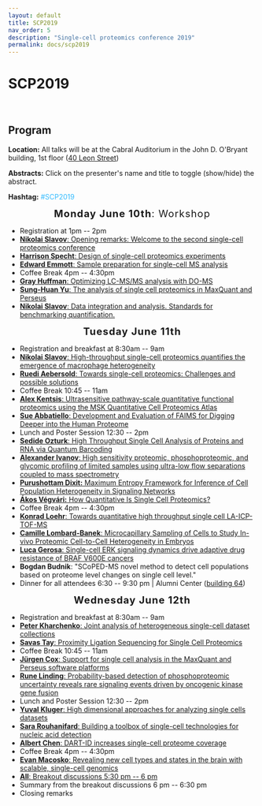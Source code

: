 ```yaml
---
layout: default
title: SCP2019
nav_order: 5
description: "Single-cell proteomics conference 2019"
permalink: docs/scp2019
---
```


# SCP2019

&nbsp;

## Program 


<script language="javascript" type="text/javascript" src="https://web.northeastern.edu/slavovlab/bin/toggle.js"></script>
<strong>Location:</strong> All talks will be at the Cabral Auditorium in the John D. O'Bryant building, 1st floor (<a href="https://www.northeastern.edu/campusmap/printable/campusmap15.pdf">40 Leon Street</a>)

<strong>Abstracts:</strong> Click on the presenter's name and title to toggle (show/hide) the abstract.

<strong>Hashtag:</strong> <font color="#33BBFF">#SCP2019</font>

<!-- -->
<!-- -->
<!-- -->
<div style="font-size: 20px; letter-spacing: 1.2px; text-align: center;"><strong>Monday June 10th</strong>: Workshop</div>
<ul>
 	<li>Registration at 1pm -- 2pm</li>
 	<li><a href="javascript:toggle('Slavov-1')"><strong>Nikolai Slavov</strong>: Opening remarks: Welcome to the second single-cell proteomics conference</a>
<div id="Slavov-1" style="display:none">
Welcome to the second single-cell proteomics conference</div></li>
 	<li><a href="javascript:toggle('Specht')"><strong>Harrison Specht</strong>: Design of single-cell proteomics experiments</a>
<div id="Specht" style="display:none">
<strong>Specht H, Emmott E, Koller T., and Slavov N.</strong>
We will discuss how to design SCoPE2 (Single-Cell ProteOmics by Mass Spectrometry 2) experiments such that data quality can be rigorously assessed and experimental failure can be specifically diagnosed. This includes built-in quality control metrics for establishing background noise, evaluating measurement consistency, randomizing samples, and benchmarking quantification by using fluorescent proteins or bulk proteomics measurements.

</div></li>
 	<li><a href="javascript:toggle('Emmott')"><strong>Edward Emmott</strong>: Sample preparation for single-cell MS analysis</a>
<div id="Emmott" style="display:none">
<strong>Specht H, Emmott E, Koller T, and Slavov N.</strong>
A major limitation to applying quantitative LC-MS/MS proteomics to small samples, such as single cells, are the losses incurred during sample cleanup. We discuss our revised SCoPE2 pipeline for processing single-cell samples, building on the SCoPE-MS method using mPOP lysis (Specht et al. 2018, bioRxiv). This involves using only mass spectrometry-compatible reagents, as well as a move to freeze-heat lysis of samples. This removes the need for sample cleanup and permits automation and higher throughput sample processing. We will explain how proceed from FACS-sorted single cells in multi-well plates to semi-automated SCoPE2 sample preparation.

</div></li>
 	<li>Coffee Break 4pm -- 4:30pm</li>
 	<li><a href="javascript:toggle('Huffman')"><strong>Gray Huffman</strong>: Optimizing LC-MS/MS analysis with DO-MS</a>
<div id="Huffman" style="display:none">
<strong>Gray Huffman, Harrison Specht, Albert Chen, Nikolai Slavov</strong>
We will discuss experimental and computational methods for optimizing single-cell mass-spec analysis. The emphasis will be on methods to establish the optimal settings for any specific experiment rather than on reporting a set of settings optimal for all cases.

On the experimental side, we will discuss experimental standards (samples) and methods that we use to maintain and evaluate nLC cleanliness and performance. On the computational side, we will describe how we use DO-MS to optimize our methods.

The performance of ultrasensitive LC-MS/MS methods, such as Single-Cell Proteomics by Mass Spectrometry (SCoPE-MS), depends on multiple interdependent parameters. This interdependence makes it challenging to specifically pinpoint bottlenecks in the LC-MS/MS methods and approaches for resolving them. For example, low signal at MS2 level can be due to poor LC separation, ionization, apex targeting, ion transfer, or ion detection. We sought to specifically diagnose such bottlenecks by interactively visualizing data from all levels of bottom-up LC-MS/MS analysis. Many search engines, such as MaxQuant, already provide such data, and we developed an open source platform for their interactive visualization and analysis: Data-driven Optimization of MS (DO-MS). We found that in many cases DO-MS not only specifically diagnosed bottlenecks but also enabled us to rationally optimize them. For example, we used DO-MS to diagnose poor sampling of the elution peak apex and to optimize it, which increased the efficiency of delivering ions for MS2 analysis by 370 %. DO-MS is easy to install and use, and its GUI allows for interactive data subsetting and high-quality figure generation. The modular design of DO-MS facilitates customization and expansion. DO-MS is available for download from GitHub: https://github.com/SlavovLab/DO-MS

</div></li>
 	<li><a href="javascript:toggle('Cox-analysis')"><strong>Sung-Huan Yu</strong>: The analysis of single cell proteomics in MaxQuant and Perseus</a>
<div id="Cox-analysis" style="display: none;"><strong>Sung-Huan Yu and Juergen Cox</strong>
Single cell technology is bringing a huge impact on biological field. Based on it, the mechanisms which cannot be seen in the studies of bulk cells are able to be detected. In order to support single cell proteomics studies, we newly developed several methods and integrated them into MaxQuant and Perseus, which are widely used platforms for the analyses of proteomics data. These novel methods significantly improve the TMT quantification and data normalization. In this presentation, we will introduce these new functions of MaxQuant and Perseus as well as how to use them to analyze single cell proteomics data.

</div></li>
 	<li><a href="javascript:toggle('Slavov-analysis')"><strong>Nikolai Slavov</strong>: Data integration and analysis. Standards for benchmarking quantification.</a>
<div id="Slavov-analysis" style="display:none">
I will discuss our efforts and progress on miniaturizing and automating sample preparation for single-cell proteomics, with special emphasis on key challenges and the solutions that enabled us to increase the quality of our data and the throughput of our analysis. I will present single-cell protein measurements from monocytes differentiating to macrophages in the context of many standards and benchmarks that give us confidence in the data. Some of the benchmarks suggest that single-cell protein measurements by mass-spec can be much more accurate than single-cell RNA measurements by RNA-seq.

The last part of the talk will be devoted to community standards that I believe are essential for the healthy growth of this emerging field. Many of these standards relate to data analysis, so I will share approaches that have proven useful to us and ideas for future approaches that I believe will transform our understanding of biological systems.

</div></li>
</ul>
<!-- -->
<!-- -->
<!-- -->
<!-- -->
<!-- -->
<!-- -->
<div style="font-size: 20px; letter-spacing: 1.2px; text-align: center;"><strong>Tuesday June 11th</strong></div>
<ul>
 	<li>Registration and breakfast at 8:30am -- 9am</li>
 	<li><a href="javascript:toggle('Slavov-2')"><strong>Nikolai Slavov</strong>: High-throughput single-cell proteomics quantifies the emergence of macrophage heterogeneity</a>
<div id="Slavov-2" style="display:none">
<strong>Specht H, Perlman DH, Emmott E, Harmange G, Koller T., and Slavov N.</strong>
The fate and physiology of individual cells are controlled by networks of proteins. Yet, our ability to quantitatively analyze protein networks in single cells has remained limited. To overcome this barrier, we developed SCoPE2. It integrates concepts from Single-Cell ProtEomics by Mass Spectrometry (SCoPE-MS) with automated and miniaturized sample preparation, substantially lowering cost and hands-on time. SCoPE2 uses data-driven analytics to optimize instrument parameters for sampling more ion copies per protein, thus supporting quantification with improved count statistics. These advances enabled us to analyze the emergence of cellular heterogeneity as homogeneous monocytes differentiated into macrophage-like cells in the absence of polarizing cytokines. We used SCoPE2 to quantify over 2,000 proteins in 356 single monocytes and macrophages in about 85 hours of instrument time, and the quantified proteins allowed us to discern single cells by cell type. Furthermore, the data uncovered a continuous gradient of proteome states for the macrophage-like cells, suggesting that macrophage heterogeneity may emerge even in the absence of polarizing cytokines. Our methodology lays the foundation for quantitative analysis of protein networks at single-cell resolution.</div></li>
 	<li><a href="javascript:toggle('Aebersold')"><strong>Ruedi Aebersold</strong>: Towards single-cell proteomics: Challenges and possible solutions</a>
<div id="Aebersold" style="display: none;">Biological or clinical phenotypes arise from the biochemical state of a cell or tissue which, in turn, is the result of the composition of biomolecules and their organization in the cell. The biochemical state is largely defined by proteins. The systematic analysis of proteins has therefore been demonstrated to be highly informative.Over recent years mass spectrometry based proteomic analyses have significantly advanced with respect to proteome coverage, reproducibility and accuracy of quantitative proteome maps, sample throughput and amount of sample consumed per analysis. The technology has achieved a state where the analysis of low cell numbers to possibly single cells becomes plausible. However, a number of challenges remain to single cell proteomics. They can broadly be grouped in challenges with sample preparation and workup, mass spectrometric data acquisition and data analysis.In this presentation we will discuss systematic assessment of these issues. We will discuss advanced sample processing methods to minimize sample losses during sample workup, the optimization of data acquisition in SWATH/DIA mode for small sample sizes and the optimization of data analysis strategies optimizing low S/N.

</div></li>
 	<li>Coffee Break 10:45 -- 11am</li>
 	<li><a href="javascript:toggle('Kentsis')"><strong>Alex Kentsis</strong>: Ultrasensitive pathway-scale quantitative functional proteomics using the MSK Quantitative Cell Proteomics Atlas</a>
<div id="Kentsis" style="display: none;">The advent of molecular biology and molecular profiling in clinical medicine has transformed our understanding of the molecular basis of human cancer. As a result, we are increasingly improving the classification of human tumors based on their specific genetic and molecular mechanisms of pathogenesis. However, currently only a small number of mutant alleles guide treatment decisions, while most observed mutations remain of unknown pathologic and clinical significance. In addition, even for recently approved drugs, such as those targeting activated kinase signaling, clinical efficacy is highly varied, with no currently satisfactory means to identify molecular markers of response and resistance. Quantitative measurements of the abundance of proteins and stoichiometry of their regulatory post-translational modifications can be used to determine activation states of of pathways and cells. However, current quantitative mass spectrometry techniques are limited by peptide ion fragmentation, duty cycles that restrict assays to about 100 proteins, and limited scalability to permit high throughput clinical applications. To address this need, we have recently developed a new method with 3 orders of magnitude improvement in sensitivity, termed accumulated ion monitoring (AIM). Using AIM, we developed the Quantitative Cell Proteomics Atlas (http://qcpa.mskcc.org) for functional profiling of biochemical processes mediating normal and pathologic cell functions. We will describe how this technology permits highly multiplexed, quantitative analysis of the expression and biochemical activity of thousands of proteins, covering most recurrently mutated and known pathogenic pathways in cancer cells, and designed to be applied to clinically-accessible, microgram patient specimens and rare populations of as few as thousands of cells.</div></li>
 	<li><a href="javascript:toggle('Abbatiello')"><strong>Sue Abbatiello</strong>: Development and Evaluation of FAIMS for Digging Deeper into the Human Proteome</a>
<div id="Abbatiello" style="display: none;">
High-Field Asymmetric Waveform Ion Mobility Spectrometry (FAIMS) is a technology that was developed for selectively passing ions of interest into the mass spectrometer, effectively improving the signal-to-noise of analytes.  FAIMS sits between the ion source and the mass spectrometer to separate ions in the gas phase based on their mobility in an oscillating electric field at atmospheric conditions. Over the past decade, improvements to the technology have been made to minimize losses in ion transmission and to make execution much easier and more readily applied to nanoflow proteomics applications.  This presentation will cover the evolution of FAIMS and its evaluation for bottom-up and top-down proteomics applications, highlighting its benefits for detecting lower-abundant species in complex samples from cells and plasma.</div></li>
 	<li>Lunch and Poster Session 12:30 -- 2pm</li>
 	<li><a href="javascript:toggle('Ozturk')"><strong>Sedide Ozturk</strong>: High Throughput Single Cell Analysis of Proteins and RNA via Quantum Barcoding</a></li>
<div id="Ozturk" style="display: none;">
<strong>Maeve O’Huallachain,  Mary Shen, Simun Xu, Garry P. Nolan, Carolina Dallet, Sri Paladagu, Jan Berka, Sedide Ozturk</strong>

Introduction
Single cell analysis can resolve differences between cells within heterogeneous populations (i.e. most clinical samples) which are otherwise masked in bulk analysis. Cancer immunotherapy and hematologic oncology are a few examples where single cell information gave remarkable insights towards effective personalized therapies. Here, we describe Quantum Barcoding (QBC) Technology which enables simultaneous, high throughput single-cell analysis of proteins and RNA.

Methods
The method is based on vastly parallel cell barcoding via stepwise combinatorial tag generation. The cell-specific DNA barcodes are then linked to multiple biomarkers on or within a given cell and read using high-throughput DNA sequencing. For the protein expression assay, antibodies are labeled with oligonucleotides containing unique barcode identifiers which later act as “recall” sequences when they are bound to cells. For RNA measurements, the sequence of mRNA is its own tag.

Results
Roche Sequencing Solutions (RSS) demonstrated simultaneous single-cell tagging of several million cells with accurate measurements of mRNA and protein. Approximately 50,000 cells were analyzed during each sequencing run to achieve adequate sequencing depth per cell. Protein markers were measured in mouse spleen cells, mouse bone marrow cells and peripheral blood mononuclear cells (PBMC)s from healthy donors. The results matched the expected expression levels in these diverse immune cell populations. Sixteen mRNA targets were measured in a human T-cell line and a human pre-B cell line, Jurkat and Nalm-6, respectively. RNA targets specific to each of the cell lines were accurately measured in only the appropriate cell type.

Conclusion
Oligonucleotide labeling of antibodies not only circumvents the multiplexing limitations of cytometry based single cell analysis platforms but also enables the combination of highly multiplex protein marker detection with transcriptome profiling in single cells. Together with its high throughput quantitative single cell barcoding methodology, QBC emerges as a cost-effective method for analyzing multiple cellular markers in millions of cells.

</div>
 	<li><a href="javascript:toggle('Ivanov')"><strong>Alexander Ivanov</strong>: High sensitivity proteomic, phosphoproteomic, and glycomic profiling of limited samples using ultra-low flow separations coupled to mass spectrometry</a></li>
<div id="Ivanov" style="display: none;">
Informative proteomic characterization of limited samples (e.g., small populations of rare cells, microneedle biopsies, extracellular vesicles (EVs) isolated from minute volumes of physiological fluids, or even single cells) and especially, profiling of post-translational modifications, e.g., glycosylation and phosphorylation, of such specimens have been a major challenge because of very low abundance and high heterogeneity in biological matrices.  With the advent of more powerful separation techniques coupled to more sensitive, higher duty cycle mass spectrometers, and more advanced data processing platforms, analysis of such limited samples is getting more feasible.  In this study, we explored several electric field- and pressure-driven ultra-low flow separation approaches coupled to mass spectrometry to enhance the sensitivity and depth of proteomic, glycomic, and phosphoproteomic profiling of several types of limited biological specimens. The acquired results demonstrate the potential applicability of the developed techniques in single cell proteomic studies.</div>
 	<li><a href="javascript:toggle('Vitkup')"><strong>Purushottam Dixit:</strong> Maximum Entropy Framework for Inference of Cell Population Heterogeneity in Signaling Networks</a></li>
<div id="Vitkup" style="display: none;">
<strong>Purushottam Dixit, Eugenia Lyashenko, Mario Niepel, Dennis Vitkup</strong>
Predictive models of signaling networks are essential tools for understanding cell population heterogeneity and designing rational interventions in disease. However, using network models to predict signaling dynamics heterogeneity is often challenging due to the extensive variability of network parameters across cell populations. Here, we describe a Maximum Entropy-based fRamework for Inference of heterogeneity in Dynamics of sIgnAling Networks (MERIDIAN). MERIDIAN allows us to estimate the joint probability distribution over network parameters that is consistent with experimentally observed cell-to-cell variability in abundances of network species. We apply the developed approach to investigate the heterogeneity in the signaling network activated by the epidermal growth factor (EGF) and leading to phosphorylation of protein kinase B (Akt). Using the inferred parameter distribution, we also predict heterogeneity of phosphorylated Akt levels and the distribution of EGF receptor abundance hours after EGF stimulation. We discuss how MERIDIAN can be generalized and applied to problems beyond modeling of heterogeneous signaling dynamics.</div>
 	<li><a href="javascript:toggle('Akos')"><strong>Ákos Végvári:</strong> How Quantitative Is Single Cell Proteomics?</a></li>
<div id="Akos" style="display: none;">
<strong>Ákos Végvári, Jin Wang, Roman A. Zubarev</strong>
Today’s proteomics affords identification and quantification of ≥10,000 proteins in bulk biological samples. However, the large dynamic range of protein concentrations together with the limited sensitivity of current mass spectrometers do not permit the analysis of full cellular proteomes in mammalian samples. Additionally, capturing even the abundant part of the proteome of a single mammalian cell (ca 0.2 ng of protein) turned out to be quite challenging.
The single cell proteomic strategy recently introduced by the Boston group is based on the use of isobaric tandem mass tag (TMT) together with the “carrier proteome” (CP). This strategy seems to have for the first time allowed one to identify and quantify hundreds of proteins obtained from isolated cells and probe the heterogeneity of their proteomes. However, the magic of this approach remained largely unexplained; in particular, the CP’s role in boosting the sensitivity. Questions also remain about the quantitative nature of single cell proteomics.
Hence, we have designed experiments to investigate the correlations of the measured fold changes (FCs) of proteins in single cells with the corresponding FCs in bulk samples. Two TMT-based methods, with and without CP, were compared. The samples were obtained in four replicates from RKO cancer cells treated with methotrexate (MTX) at IC50 level for 48 h. Experiments were performed on a brand-new Orbitrap Lumos using a range of protein concentrations obtained by serial dilution.
In the CP-free method, 8, 40, 200 and 1000 ng samples were injected on column (corresponding to 5, 25, 125 and 625 cells in each TMT channel, respectively), resulting in linearly decreased numbers of identified proteins and peptides from 200 ng to 8 ng loaded, in proportion with the number of acquired MS2 spectra. The quantitative similarity with the bulk sample (1 µg loaded), measured as Pearson’s correlation between the FCs, was also decreased, as expected, but maintained significance to the lowest loaded level for both protein and peptide FCs. In addition, the significantly upregulated MTX target protein (DHFR) used as an indicator of the analytical performance, showed a gradually decreasing rank with lowering of the amount injected (ranked 8 out of 3728 in 1000 ng and 20 out of 3045 in 200 ng loaded), not being identified for 40 ng and 8 ng sample loads (1347 and 199 protein IDs, respectively).
For the CP-based method with a 200-fold enhanced load in the TMT-Zero channel, the numbers of identified proteins were always higher for the same sample amounts in the TMT-10 channels (“single-cell channels”) in comparison with the CP-free method. At a single cell level, the CP-based method quantified 774 proteins, while the CP-free method produced no identifications. On average, it was found that the 200-fold CP offers an order of magnitude improvement in detection threshold for “single-cell channels”. The quantitative aspect, i.e. statistically significant correlation with bulk proteome FCs, was preserved in the CP-based method down to the level of single cells.
Our results indicate that the FC-based approach has a great analytical potential. However, further improvements in methodology are desirable to obtain reliable quantification for &gt;1000 proteins at a single cell level.</div>
 	<li>Coffee Break 4pm -- 4:30pm</li>
 	<li><a href="javascript:toggle('Loehr')"><strong>Konrad Loehr</strong>: Towards quantitative high throughput single cell LA-ICP-TOF-MS</a></li>
<div id="Loehr" style="display: none;">
<strong>Konrad Löhr, Olga Borovinskaya, Guilhem Tourniaire, Ulrich Panne, Norbert Jakubowski</strong>
Analysis of single cells via LA-ICP-TOF-MS is a technique with great potential for multidimensional analysis of a cells’ metallome and also its proteome using elemental markers. However, widespread use of this technique is hampered by its relatively low sample throughput due to laborious manual cell targeting. To circumvent these limitations, cell microarraying approaches were previously demonstrated. Indeed, if one aims to create a microarray of single cells via spotting a suitably diluted cell suspension, one will observe a Poisson-distributed cell number per spot. In this work, we investigated the use of a commercial non-contact piezo dispenser system (sciFLEXARRAYER S3, Scienion AG, Berlin), equipped with a novel technology for accurate single-cell isolation called cellenONE (Cellenion, Lyon). The latter overcomes Poisson distribution using optical monitoring of cells inside the piezo dispense capillary (PDC) and automated selection and dispensing of droplets containing only one cell to obtain true single cell arrays. In order to demonstrate the benefits of this new platform, THP-1 cells were stained with two elemental dyes, mDOTA-Ho (CheMatech, Dijon), and Ir-DNA intercalator (Fluidigm, San Francisco) which were subsequently quantified at single cell resolution via LA-ICP-TOF-MS (Analyte G2, Teledyne CETAC Technologies; icpTOF, TOFWERK). This novel approach allowed efficient and automated quantitative single cell analysis by LA-ICP-TOF-MS.</div>
 	<li><a href="javascript:toggle('Lombard-Banek')"><strong>Camille Lombard-Banek</strong>: Microcapillary Sampling of Cells to Study In-vivo Proteomic Cell-to-Cell Heterogeneity in Embryos</a>
<div id="Lombard-Banek" style="display: none;">Cell-to-cell heterogeneity is critical for proper embryonic development and brain function. Understanding how proteins differ from one cell to another opens new frontiers to understand the biochemistry of heterogenous systems like embryos or the brain. However, to characterize proteins in single-cells, new analytical tools are needed for the reproducible sampling of identified cells and sensitive proteomic measurements. To address this technological gap, we have developed a strategy to microsample cells and hyphenated the approach to our custom-built capillary electrophoresis-electrospray ionization high resolution mass spectrometer (CE-ESI-HRMS). Using a pulled borosilicate capillary, which geometry is optimized for the type of cell sampled, we have collected protein contents from embryonic cells of different animal models.
We first applied the approach to decipher spatial and temporal protein differences in live developing frog embryos. Using this approach, we found differences between the animal and vegetal poles of the embryos. We extended the sampling method to uncover protein differences in clones of the neural-fated cells in developing embryos. From the quantification of ~450 protein groups, we identified protein trends across clones at four different stages:16-, 32-, 64-, and 128-cell stages. Moreover, we applied the approach to sample cells in the 2-cell zebrafish embryos, which are morphologically very different. We identified ~400 protein groups from ~30 pg of material measured. In conclusion, this approach is widely applicable to many cell-types and opens new opportunity for cell and developmental biology.</div></li>
 	<li><a href="javascript:toggle('Gerosa')"><strong>Luca Gerosa</strong>: Single-cell ERK signaling dynamics drive adaptive drug resistance of BRAF V600E cancers</a></li>
<div id="Gerosa" style="display: none;">
<strong>Luca Gerosa, Christopher Chidley, Fabian Froehlich, Gabriela Sanchez Figueroa, Sang Kyun Lim, H. Steven Wiley, Peter K. Sorger</strong>
Cancer cells treated with targeted inhibitors of oncogenic pathways can escape treatment through homeostatic adaptation of their signaling networks, a phenomenon termed ‘adaptive resistance’. Our limited ability to predict the response of signaling pathways to drug perturbations is a key obstacle to design drug strategies that can prevent adaptive resistance. Here, we use experiments and computational modeling to build predictive models of drug adaptation in colorectal, thyroid and skin cancers bearing BRAF V600E, a mutation that is present in up to 50% of these cancers and is responsible for hyper-activation of the pro-growth RAF/MEK/ERK signaling pathway. We hypothesize that adaptive resistance to targeted kinase inhibitors in these cancers is governed by their lineage-specific receptor dynamics and feedback regulation strengths. By incorporating the biochemistry of ERK signaling and the mechanisms of action of targeted drugs into an Ordinary Differential Equation model, we reproduced the adaptive response of these cancers to targeted inhibitors. To validate and extend the model, we generated time-course, single-cell data using multiplexed immunofluorescence and live-cell imaging and discovered that single-cell ERK signaling dynamics determine the adaptive drug resistance of these cancers.</div>
 	<li><strong>Bogdan Budnik</strong>: "SCoPED-MS novel method to detect cell populations based on proteome level changes on single cell level."</li>
 	<li>Dinner for all attendees 6:30 -- 9:30 pm | Alumni Center (<a href="https://www.northeastern.edu/campusmap/printable/campusmap15.pdf">building 64</a>)</li>
</ul>
<!--
 	<li><a href="javascript:toggle('Presenter')"><strong>Presenter</strong>: Title</a></li>
<div id="Presenter" style="display: none;">Abstract</div>
-->
<!-- -->
<!-- -->
<!-- -->
<!-- -->
<!-- -->
<!-- -->
<div style="font-size: 20px; letter-spacing: 1.2px; text-align: center;"><strong>Wednesday June 12th</strong></div>
<ul>
 	<li>Registration and breakfast at 8:30am -- 9am</li>
 	<li><a href="javascript:toggle('Kharchenko')"><strong>Peter Kharchenko</strong>: Joint analysis of heterogeneous single-cell dataset collections</a>
<div id="Kharchenko" style="display: none;">Single-cell RNA-seq assays are being increasingly applied in complex study designs, which involve measurements of many samples, commonly spanning multiple individuals, conditions, or tissue compartments. Joint analysis of such extensive, and often heterogeneous, sample collections requires a way of identifying and tracking recurrent cell subpopulations across the entire collection. We describe a flexible approach, called Conos (Clustering On Network Of Samples), that relies on multiple plausible inter-sample mappings to construct a global graph connecting all measured cells. The graph can then be used to propagate information between samples and to identify cell communities that show consistent grouping across broad subsets of the collected samples. Conos results enable investigators to balance between resolution and breadth of the detected subpopulations. In this way, it is possible to focus on the fine-grained clusters appearing within more similar subsets of samples, or analyze coarser clusters spanning broader sets of samples in the collection. We show its applications to integrated analysis of clinically-oriented single-cell transcriptional panels, timeseries, atlas-like collections, and integration across different molecular modalities.</div></li>
 	<li><a href="javascript:toggle('Tay')"><strong>Savas Tay</strong>: Proximity Ligation Sequencing for Single Cell Proteomics</a>
<div id="Tay" style="display: none;">There is a great demand for a proteomic counterpart to RNA sequencing for high-throughput single cell studies. Proximity ligation assay (PLA) allows simultaneous detection of single proteins and protein complexes both in solution and in solid phase. We use DNA barcoded PLA probes to detect the abundance of proteins, protein complexes as well as protein modifications in single cells. The main advantage of this method is almost unlimited multiplexing potential, the ability of detecting protein complexes, and seamless integration to existing sequencing pipelines, allowing quantification of both proteins and nucleic acids in the same single cells.</div></li>
 	<li>Coffee Break 10:45 -- 11am</li>
 	<li><strong><a href="javascript:toggle('Juergen')">Jürgen Cox</a></strong><a href="javascript:toggle('Juergen')">: Support for single cell analysis in the MaxQuant and Perseus software platforms</a>
<div id="Juergen" style="display:none">
<strong>Jürgen Cox</strong>
MaxQuant is a popular software platform for the analysis of shotgun proteomics data. Recently, it has been demonstrated that mass spectrometry-based single cell proteomics is feasible and will hopefully become a scalable technology in the future. We are planning to extend the MaxQuant and Perseus platforms in order to support single cell studies. Since the biggest challenge for single cell proteomics is to provide sufficient sensitivity, we offer new functionalities in MaxQuant to address this problem. These include improved TMT quantification making use of reporter ions in unidentified MS/MS spectra and a new version of the Andromeda search engine which utilizes MS/MS fragment intensity prediction to increase the number of identified spectra. New plugins are developed for the Perseus platform in order to enable the downstream analysis of single cell data, both for proteomics and transcriptomics.</div></li>
 	<li><strong><a href="javascript:toggle('Linding')">Rune Linding</a></strong><a href="javascript:toggle('Linding')">: Probability-based detection of phosphoproteomic uncertainty reveals rare signaling events driven by oncogenic kinase gene fusion</a>
<div id="Linding" style="display:none">
<strong>Xavier Robin, Franziska Voellmy, Jesper Ferkinghoff-Borg, Conor Howard, Tom Altenburg, Mathias Engel, Craig D. Simpson, Gaye Saginc, Simon Koplev, Edda Klipp, James Longden, Rune Linding</strong>
We describe a novel Bayesian method for estimating protein concentration and phosphorylation site occupancy ratios from mass spectrometry experiments. Our variance model assigns standard deviations to all quantitative ratios, even when only a single peptide is observed, increasing the number of quantifiable observations in a sample compared to conventional methods. We further demonstrate the application of this method using a dataset investigating the impact of the PRKAR1A-RET gene fusion in immortalized thyroid cells.</div></li>
 	<li>Lunch and Poster Session 12:30 -- 2pm</li>
 	<li><a href="javascript:toggle('Kluger')"><strong>Yuval Kluger</strong>: High dimensional  approaches for analyzing single cells datasets</a></li>
<div id="Kluger" style="display: none;">
<strong>Uri Shaham, George Linderman, Ofir Lindenbaum, Boaz Nadler, Ariel Jaffe and Yuval Kluger</strong>
High throughput single cell techniques introduce new challenges such as dimensional reduction and visualization of datasets with millions of cells, batch effects, missing values etc. We provide several algorithmic solutions for efficient linear and nonlinear dimensional reduction techniques as well as visualization techniques. We also provide nonlinear multivariate deep learning technique for removal of batch effects in scRNA-seq and mass cytometry data.

A key challenge in bioinformatics is how to rank and combine the possibly conflicting predictions of several algorithms, of unknown reliability. We provide new mathematical insights of striking conceptual simplicity that explain mutual relationships between independent classifiers/algorithms. These insights enable the design of efficient, robust and reliable methods to rank the classifiers performances and construct improved predictions in the absence of ground truth.

</div>
 	<li><a href="javascript:toggle('Rouhanifard')"><strong>Sara Rouhanifard</strong>: Building a toolbox of single-cell technologies for nucleic acid detection</a></li>
<div id="Rouhanifard" style="display: none;">
<strong>Sara H Rouhanifard, Ian A Mellis, Margaret Dunagin, Sareh Bayatpour, Connie L Jiang, Ian Dardani, Orsolya Symmons, Benjamin Emert, Eduardo Torre, Allison Cote, Alessandra Sullivan, John A Stamatoyannopoulos &amp; Arjun Raj</strong>
Single-molecule RNA fluorescence in situ hybridization (RNA FISH), which enables the direct detection of individual RNA molecules, has emerged as a powerful technique for measuring both RNA abundance and localization in single cells. Yet, while single molecule RNA FISH is simple and robust, the total signal generated by single molecule RNA FISH probes is low, thus requiring high-powered microscopy for detection. This keeps throughput relatively low and precludes the ability to use downstream detection methods such as flow cytometry. As such, high efficiency, high gain amplification methods for single molecule FISH signal could enable a host of new applications. I will present click-amplifying fluorescent in situ hybridization (clampFISH), which allows high specificity and high-gain signal amplification of fluorescent signal with single-molecule resolution. I will demonstrate that clampFISH enables a broad range of basic and translational applications, and creates a unique opportunity to pursue new research avenues for gene expression in disease and development.</div>
 	<li><a href="javascript:toggle('Chen')"><strong>Albert Chen</strong>: DART-ID increases single-cell proteome coverage</a></li>
<div id="Chen" style="display: none;">
<strong>Albert T. Chen, Alexander Franks,  Nikolai Slavov</strong>
Analysis by liquid chromatography and tandem mass spectrometry can identify and quantify thousands of proteins in microgram-level samples, such as those comprised of thousands of cells. This process, however, remains challenging for smaller samples, such as the proteomes of single mammalian cells, because reduced protein levels reduce the number of confidently sequenced peptides. To alleviate this reduction, we developed Data-driven Alignment of Retention Times for IDentification (DART-ID). DART-ID implements principled Bayesian frameworks for global retention time (RT) alignment and for incorporating RT estimates towards improved confidence estimates of peptide-spectrum-matches. When applied to bulk or to single-cell samples, DART-ID increased the number of data points by 30 – 50% at 1% FDR, and thus decreased missing data. Benchmarks indicate excellent quantification of peptides upgraded by DART-ID and support their utility for quantitative analysis, such as identifying cell types and cell-type specific proteins. The additional datapoints provided by DART-ID boost the statistical power and double the number of proteins identified as differentially abundant in monocytes and T-cells. DART-ID can be applied to diverse experimental designs and is freely available at http://github.com/SlavovLab/DART-ID.</div>
 	<li>Coffee Break 4pm -- 4:30pm</li>
 	<li><a href="javascript:toggle('Macosko')"><strong>Evan Macosko</strong>: Revealing new cell types and states in the brain with scalable, single-cell genomics</a></li>
<div id="Macosko" style="display: none;">
<strong>Samuel G. Rodriques, Robert R. Stickels, Aleksandrina Goeva, Carly A. Martin, Evan Murray, Charles R. Vanderburg, Joshua Welch, Linlin M. Chen, Fei Chen, Evan Z. Macosko</strong>
Exciting developments in next generation sequencing, microfluidics, and microscopy have spurned an era of new technologies to measure gene expression in individual cells and in tissues.  I will discuss our technological contributions—in the space of single-cell gene expression analysis, as well as a new technology we developed, in collaboration with Fei Chen’s lab, called Slide-seq, which quantifies genome-wide expression at 10 micron spatial resolution.  I’ll also highlight some areas of biology in which we are particularly focused on deploying these new tools.</div>
 	<li><a href="javascript:toggle('All')"><strong>All</strong>: Breakout discussions 5:30 pm -- 6 pm</a></li>
<div id="All" style="display: none;"></div>
 	<li>Summary from the breakout discussions 6 pm -- 6:30 pm</li>
 	<li>Closing remarks</li>
</ul>
<!--
 	<li><a href="javascript:toggle('Presenter')"><strong>Presenter</strong>: Title</a></li>
<div id="Presenter" style="display: none;">Abstract</div>
 	<li><a href="javascript:toggle('Stepien')"><strong>Jennifer Stepien</strong>: Single-cell analysis of Parkinson's Disease</a></li>
<div id="Stepien" style="display: none;">
<strong>Jennifer Stepien, Katalin Barkovits-Boeddinghaus, Katrin Marcus</strong>
Parkinson’s disease (PD) is the second most common neurodegenerative disorder in higher ages, yet causal treatment is still not possible. PD is characterized by the loss of certain dopaminergic neurons in the substantia nigra with the formation of Lewy bodies in the remaining nigral neurons. The multi-layered pathology of PD limits the discovery of suitable biomarkers for diagnostics and thus also the development of effective therapeutic approaches. For the identification of biomarkers, several studies with brain lysates of post mortem tissue have been performed so far. However, with global proteomic approaches, spatial-temporal information on possible differences between cellular neuronal populations is inevitably lost when complete brain samples are analysed without prior separation into subneuronal populations. The most obvious concern is that the average population cannot be representative of a cell.
Our main goal is to analyse the proteome of specific neurons of healthy donors and PD patients on the single-cell level enabling identification of slightest variations among healthy or PD-affected cells. The development of a single-cell proteomics workflow requires several steps ranging from isolation and preparation of single cells for subsequent state-of-the-art MS-based analysis over to data analysis. Preliminary results using SCoPE-MS from downscaling our proteomic-based analysis using human cancer cell lines show promising results for the analyses of minor sample material. Next steps will include the use of a neuronal cell line, imitating single neurons. Afterwards the workflow will be applied to post mortem brain samples and be validated for its applicability to analyze single cells. Successful application will open new insights into actual cellular circumstances of neuronal networks, influenced by several factors. Our single cell-based characterization of PD-related cells may contribute to understand the underlying mechanisms and pathways on a cellular and subcellular level leading to this severe disease.</div>
-->
